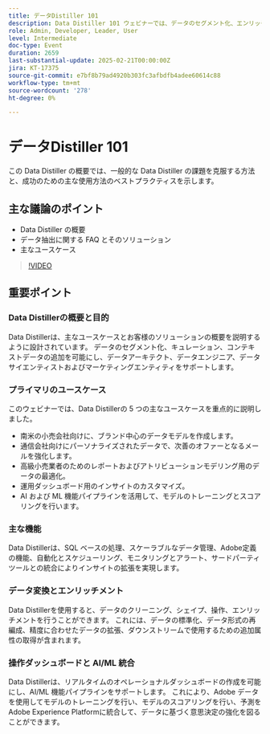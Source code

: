 ```yaml
---
title: データDistiller 101
description: Data Distiller 101 ウェビナーでは、データのセグメント化、エンリッチメント、AI/ML 統合の機能に焦点を当て、データアーキテクトやマーケティングエンティティ向けのスケーラブルなソリューションを提供して、データ駆動型の意思決定を強化します。
role: Admin, Developer, Leader, User
level: Intermediate
doc-type: Event
duration: 2659
last-substantial-update: 2025-02-21T00:00:00Z
jira: KT-17375
source-git-commit: e7bf8b79ad4920b303fc3afbdfb4adee60614c88
workflow-type: tm+mt
source-wordcount: '278'
ht-degree: 0%

---
```



# データDistiller 101

この Data Distiller の概要では、一般的な Data Distiller の課題を克服する方法と、成功のための主な使用方法のベストプラクティスを示します。

## 主な議論のポイント

* Data Distiller の概要
* データ抽出に関する FAQ とそのソリューション
* 主なユースケース

>[!VIDEO](https://video.tv.adobe.com/v/3444454/?learn=on&enablevpops)

## 重要ポイント

### Data Distillerの概要と目的

Data Distillerは、主なユースケースとお客様のソリューションの概要を説明するように設計されています。 データのセグメント化、キュレーション、コンテキストデータの追加を可能にし、データアーキテクト、データエンジニア、データサイエンティストおよびマーケティングエンティティをサポートします。

### プライマリのユースケース

このウェビナーでは、Data Distillerの 5 つの主なユースケースを重点的に説明しました。

* 南米の小売会社向けに、ブランド中心のデータモデルを作成します。
* 通信会社向けにパーソナライズされたデータで、次善のオファーとなるメールを強化します。
* 高級小売業者のためのレポートおよびアトリビューションモデリング用のデータの最適化。
* 運用ダッシュボード用のインサイトのカスタマイズ。
* AI および ML 機能パイプラインを活用して、モデルのトレーニングとスコアリングを行います。

### 主な機能

Data Distillerは、SQL ベースの処理、スケーラブルなデータ管理、Adobe定義の機能、自動化とスケジューリング、モニタリングとアラート、サードパーティツールとの統合によりインサイトの拡張を実現します。

### データ変換とエンリッチメント

Data Distillerを使用すると、データのクリーニング、シェイプ、操作、エンリッチメントを行うことができます。 これには、データの標準化、データ形式の再編成、精度に合わせたデータの拡張、ダウンストリームで使用するための追加属性の取得が含まれます。

### 操作ダッシュボードと AI/ML 統合

Data Distillerは、リアルタイムのオペレーショナルダッシュボードの作成を可能にし、AI/ML 機能パイプラインをサポートします。 これにより、Adobe データを使用してモデルのトレーニングを行い、モデルのスコアリングを行い、予測をAdobe Experience Platformに統合して、データに基づく意思決定の強化を図ることができます。

